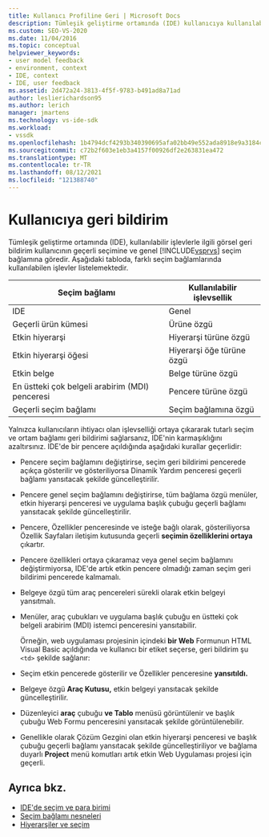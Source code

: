 ```yaml
---
title: Kullanıcı Profiline Geri | Microsoft Docs
description: Tümleşik geliştirme ortamında (IDE) kullanıcıya kullanılabilir işlevler hakkında görsel geri Visual Studio sağlamayı öğrenin.
ms.custom: SEO-VS-2020
ms.date: 11/04/2016
ms.topic: conceptual
helpviewer_keywords:
- user model feedback
- environment, context
- IDE, context
- IDE, user feedback
ms.assetid: 2d472a24-3813-4f5f-9783-b491ad8a71ad
author: leslierichardson95
ms.author: lerich
manager: jmartens
ms.technology: vs-ide-sdk
ms.workload:
- vssdk
ms.openlocfilehash: 1b4794dcf4293b340390695afa02bb49e552ada8918e9a3184c74f16b987432e
ms.sourcegitcommit: c72b2f603e1eb3a4157f00926df2e263831ea472
ms.translationtype: MT
ms.contentlocale: tr-TR
ms.lasthandoff: 08/12/2021
ms.locfileid: "121388740"
---
```

# <a name="feedback-to-the-user"></a>Kullanıcıya geri bildirim
Tümleşik geliştirme ortamında (IDE), kullanılabilir işlevlerle ilgili görsel geri bildirim kullanıcının geçerli seçimine ve genel [!INCLUDE[vsprvs](../../code-quality/includes/vsprvs_md.md)] seçim bağlamına göredir. Aşağıdaki tabloda, farklı seçim bağlamlarında kullanılabilen işlevler listelemektedir.

|Seçim bağlamı|Kullanılabilir işlevsellik|
|-----------------------|-----------------------------|
|IDE|Genel|
|Geçerli ürün kümesi|Ürüne özgü|
|Etkin hiyerarşi|Hiyerarşi türüne özgü|
|Etkin hiyerarşi öğesi|Hiyerarşi öğe türüne özgü|
|Etkin belge|Belge türüne özgü|
|En üstteki çok belgeli arabirim (MDI) penceresi|Pencere türüne özgü|
|Geçerli seçim bağlamı|Seçim bağlamına özgü|

 Yalnızca kullanıcıların ihtiyacı olan işlevselliği ortaya çıkararak tutarlı seçim ve ortam bağlamı geri bildirimi sağlarsanız, IDE'nin karmaşıklığını azaltırsınız. IDE'de bir pencere açıldığında aşağıdaki kurallar geçerlidir:

- Pencere seçim bağlamını değiştirirse, seçim geri bildirimi pencerede açıkça  gösterilir ve gösteriliyorsa Dinamik Yardım penceresi geçerli bağlamı yansıtacak şekilde güncelleştirilir.

- Pencere genel seçim bağlamını değiştirirse, tüm bağlama özgü menüler, etkin hiyerarşi penceresi ve uygulama başlık çubuğu geçerli bağlamı yansıtacak şekilde güncelleştirilir.

- Pencere, Özellikler penceresinde ve isteğe  bağlı olarak, gösteriliyorsa Özellik Sayfaları iletişim kutusunda geçerli **seçimin özelliklerini ortaya** çıkartır.

- Pencere özellikleri ortaya çıkaramaz veya genel seçim bağlamını değiştirmiyorsa, IDE'de artık etkin pencere olmadığı zaman seçim geri bildirimi pencerede kalmamalı.

- Belgeye özgü tüm araç pencereleri sürekli olarak etkin belgeyi yansıtmalı.

- Menüler, araç çubukları ve uygulama başlık çubuğu en üstteki çok belgeli arabirim (MDI) istemci penceresini yansıtabilir.

  Örneğin, web uygulaması projesinin içindeki **bir Web** Formunun HTML Visual Basic açıldığında ve kullanıcı bir etiket seçerse, geri bildirim şu `<td>` şekilde sağlanır:

- Seçim etkin pencerede gösterilir ve Özellikler penceresine **yansıtıldı.**

- Belgeye özgü **Araç Kutusu,** etkin belgeyi yansıtacak şekilde güncelleştirilir.

- Düzenleyici **araç** çubuğu **ve Tablo** menüsü görüntülenir ve başlık çubuğu Web Formu penceresini yansıtacak şekilde görüntülenebilir.

- Genellikle olarak Çözüm Gezgini olan etkin hiyerarşi penceresi ve başlık çubuğu geçerli bağlamı yansıtacak şekilde güncelleştiriliyor ve bağlama duyarlı **Project** menü komutları artık etkin Web Uygulaması projesi için geçerli.

## <a name="see-also"></a>Ayrıca bkz.
- [IDE'de seçim ve para birimi](../../extensibility/internals/selection-and-currency-in-the-ide.md)
- [Seçim bağlamı nesneleri](../../extensibility/internals/selection-context-objects.md)
- [Hiyerarşiler ve seçim](../../extensibility/internals/hierarchies-and-selection.md)
